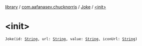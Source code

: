 [library](../../index.md) / [com.aafanasev.chucknorris](../index.md) / [Joke](index.md) / [&lt;init&gt;](./-init-.md)

# &lt;init&gt;

`Joke(id: `[`String`](https://kotlinlang.org/api/latest/jvm/stdlib/kotlin/-string/index.html)`, url: `[`String`](https://kotlinlang.org/api/latest/jvm/stdlib/kotlin/-string/index.html)`, value: `[`String`](https://kotlinlang.org/api/latest/jvm/stdlib/kotlin/-string/index.html)`, iconUrl: `[`String`](https://kotlinlang.org/api/latest/jvm/stdlib/kotlin/-string/index.html)`)`